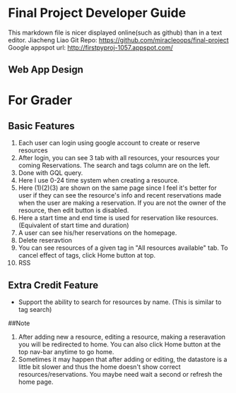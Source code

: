 Final Project Developer Guide
===========================================================

This markdown file is nicer displayed online(such as github) than in a text editor.
Jiacheng Liao
Git Repo: https://github.com/miracleoops/final-project
Google appspot url: http://firstpyproj-1057.appspot.com/

## Web App Design


# For Grader

## Basic Features

 1. Each user can login using google account to create or reserve resources
 2. After login, you can see 3 tab with all resources, your resources your coming Reservations. The search and tags column are on the left.
 3. Done with GQL query.
 4. Here I use 0-24 time system when creating a resource.
 5. Here (1)(2)(3) are shown on the same page since I feel it's better for user if they can see the resource's info and recent reservations made when the user are making a reservation. If you are not the owner of the resource, then edit button is disabled. 
 6. Here a start time and end time is used for reservation like resources. (Equivalent of start time and duration)
 7. A user can see his/her reservations on the homepage. 
 8. Delete reseravtion
 9. You can see resources of a given tag in "All resources available" tab. To cancel effect of tags, click Home button at top.
 10. RSS

## Extra Credit Feature

 - Support the ability to search for resources by name. (This is similar to tag search)

##Note

 1. After adding new a resource, editing a resource, making a reseravation you will be redirected to home. You can also click Home button at the top nav-bar anytime to go home.
 2. Sometimes it may happen that after adding or editing, the datastore is a little bit slower and thus the home doesn't show correct resources/reservations. You maybe need wait a second or refresh the home page. 



